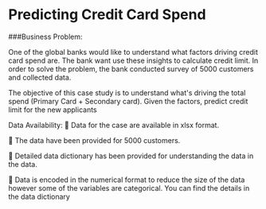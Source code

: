 # Predicting Credit Card Spend

###Business Problem:

One of the global banks would like to understand what factors driving credit card spend are. The bank want use these insights to calculate credit limit. In order to solve the problem, the bank conducted survey of 5000 customers and collected data.

The objective of this case study is to understand what's driving the total spend (Primary Card + Secondary card). Given the factors, predict credit limit for the new applicants

Data Availability:
	Data for the case are available in xlsx format.

	The data have been provided for 5000 customers.

	Detailed data dictionary has been provided for understanding the data in the data.

	Data is encoded in the numerical format to reduce the size of the data however some of the variables are categorical. You can find the details in the data dictionary
